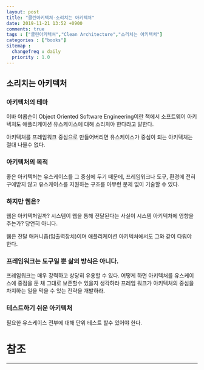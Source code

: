 ```yaml
---
layout: post
title: "클린아키텍쳐-소리치는 아키텍처"
date: 2019-11-21 13:52 +0900
comments: true
tags : ["클린아키텍쳐","Clean Architecture","소리치는 아키텍처"]
categories : ["books"]
sitemap :
  changefreq : daily
  priority : 1.0
---
```


## 소리치는 아키텍처

### 아키텍처의 테마

이바 야콥슨이 Object Oriented Software Engineering이란 책에서
소프트웨어 아키텍처도 애플리케이션 유스케이스에 대해 소리처야 한다라고 말한다.

아키텍처를 프레임워크 중심으로 만들어버리면 유스케이스가 중심이 되는 아키텍처는 절대 나올수 없다.

### 아키텍처의 목적

좋은 아키텍처는 유스케이스를 그 중심에 두기 때문에, 프레임워크나 도구, 환경에 전혀 구애받지 않고
유스케이스를 지원하는 구조를 아무런 문제 없이 기술할 수 있다.

### 하지만 웹은?

웹은 아키텍처일까? 시스템이 웹을 통해 전달된다는 사실이 시스템 아키텍처에 영향을 주는가? 당연히 아니다.

웹은 전달 매커니즘(입출력장치)이며 애플리케이션 아키텍처에서도 그와 같이 다뤄야 한다.

### 프레임워크는 도구일 뿐 삶의 방식은 아니다.

프레임워크는 매우 강력하고 상당히 유용할 수 있다. 어떻게 하면 아키텍처를 유스케이스에 중점을 둔 채 그대로 보존할수 있을지 생각하라
프레임 워크가 아키텍처의 중심을 차지하는 일을 막을 수 있는 전략을 개발하라.

### 테스트하기 쉬운 아키텍처

필요한 유스케이스 전부에 대해 단위 테스트 할수 있어야 한다.



# 참조
-----


